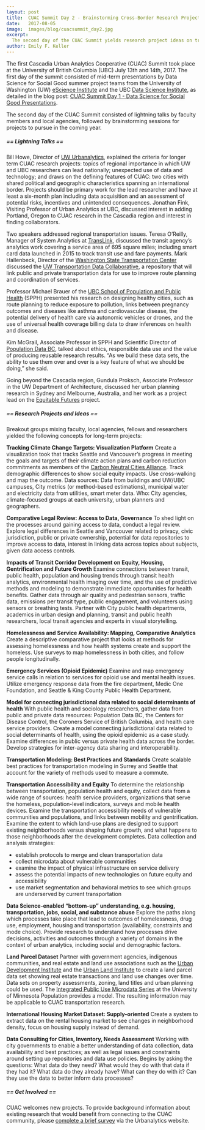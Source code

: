 ```yaml
---
layout: post
title:  CUAC Summit Day 2 - Brainstorming Cross-Border Research Projects
date:   2017-08-05
image:  images/blog/cuacsummit_day2.jpg
excerpt:
  The second day of the CUAC Summit yields research project ideas on transportation, public health, housing and urban planning.
author: Emily F. Keller
---
```


 
The first Cascadia Urban Analytics Cooperative (CUAC) Summit took place at the University of British Columbia (UBC) July 13th and 14th, 2017. The first day of the summit consisted of mid-term presentations by Data Science for Social Good summer project teams from the University of Washington (UW) [eScience Institute](http://escience.washington.edu/) and the UBC [Data Science Institute](https://dsi.ubc.ca/), as detailed in the blog post: [CUAC Summit Day 1 - Data Science for Social Good Presentations](http://cascadiadata.org/news/2017/07/30/cuac-summit.html).

The second day of the CUAC Summit consisted of lightning talks by faculty members and local agencies, followed by brainstorming sessions for projects to pursue in the coming year. 

##### == Lightning Talks ==

Bill Howe, Director of [UW Urbanalytics](http://urbanalytics.uw.edu/), explained the criteria for longer term CUAC research projects: topics of regional importance in which UW and UBC researchers can lead nationally; unexpected use of data and technology; and draws on the defining features of CUAC: two cities with shared political and geographic characteristics spanning an international border. Projects should be primary work for the lead researcher and have at least a six-month plan including data acquisition and an assessment of potential risks, incentives and unintended consequences. Jonathan Fink, Visiting Professor of Urban Analytics at UBC, discussed interest in adding Portland, Oregon to CUAC research in the Cascadia region and interest in finding collaborators.

Two speakers addressed regional transportation issues. Teresa O’Reilly, Manager of System Analytics at [TransLink](https://www.translink.ca/), discussed the transit agency’s analytics work covering a service area of 695 square miles; including smart card data launched in 2015 to track transit use and fare payments. Mark Hallenbeck, Director of the [Washington State Transportation Center](http://depts.washington.edu/trac/) discussed the [UW Transportation Data Collaborative](https://www.uwtdc.org/), a repository that will link public and private transportation data for use to improve route planning and coordination of services.

Professor Michael Brauer of the [UBC School of Population and Public Health](http://www.spph.ubc.ca/) (SPPH) presented his research on designing healthy cities, such as route planning to reduce exposure to pollution, links between pregnancy outcomes and diseases like asthma and cardiovascular disease, the potential delivery of health care via autonomic vehicles or drones, and the use of universal health coverage billing data to draw inferences on health and disease.

Kim McGrail, Associate Professor in SPPH and Scientific Director of [Population Data BC](https://www.popdata.bc.ca/), talked about ethics, responsible data use and the value of producing reusable research results. “As we build these data sets, the ability to use them over and over is a key feature of what we should be doing,” she said.

Going beyond the Cascadia region, Gundula Proksch, Associate Professor in the UW Department of Architecture, discussed her urban planning research in Sydney and Melbourne, Australia, and her work as a project lead on the [Equitable Futures](http://localhost:4000/#projects) project. 

##### == Research Projects and Ideas ==

Breakout groups mixing faculty, local agencies, fellows and researchers yielded the following concepts for long-term projects:

<b>Tracking Climate Change Targets: Visualization Platform</b>
Create a visualization took that tracks Seattle and Vancouver’s progress in meeting the goals and targets of their climate action plans and carbon reduction commitments as members of the [Carbon Neutral Cities Alliance]( https://www.usdn.org/public/page/13/CNCA). Track demographic differences to show social equity impacts. Use cross-walking and map the outcome. 
Data sources: Data from buildings and UW/UBC campuses, City metrics (or method-based estimations), municipal water and electricity data from utilities, smart meter data.
Who: City agencies, climate-focused groups at each university, urban planners and geographers.

<b>Comparative Legal Review: Access to Data, Governance</b>
To shed light on the processes around gaining access to data, conduct a legal review. Explore legal differences in Seattle and Vancouver related to privacy, civic jurisdiction, public or private ownership, potential for data repositories to improve access to data, interest in linking data across topics about subjects, given data access controls. 

<b>Impacts of Transit Corridor Development on Equity, Housing, Gentrification and Future Growth</b>
Examine connections between transit, public health, population and housing trends through transit health analytics, environmental health imaging over time, and the use of predictive methods and modeling to demonstrate immediate opportunities for health benefits. Gather data through air quality and pedestrian sensors, traffic data, emissions per transit type, public engagement, and volunteers using sensors or breathing tests. Partner with City public health departments, academics in urban design and planning, transit and public health researchers, local transit agencies and experts in visual storytelling.

<b>Homelessness and Service Availability: Mapping, Comparative Analytics</b>
Create a descriptive comparative project that looks at methods for assessing homelessness and how health systems create and support the homeless. Use surveys to map homelessness in both cities, and follow people longitudinally. 

<b>Emergency Services (Opioid Epidemic)</b>
Examine and map emergency service calls in relation to services for opioid use and mental health issues. Utilize emergency response data from the fire department, Medic One Foundation, and Seattle & King County Public Health Department. 

<b>Model for connecting jurisdictional data related to social determinants of health</b> 
With public health and sociology researchers, gather data from public and private data resources: Population Data BC, the Centers for Disease Control, the Coroners Service of British Columbia, and health care service providers. Create a model connecting jurisdictional data related to social determinants of health, using the opioid epidemic as a case study. Examine differences in public versus private health data across the border. Develop strategies for inter-agency data sharing and interoperability.

<b>Transportation Modeling: Best Practices and Standards</b>
Create scalable best practices for transportation modeling in Surrey and Seattle that account for the variety of methods used to measure a commute.

<b>Transportation Accessibility and Equity</b>
To determine the relationship between transportation, population health and equity, collect data from a wide range of sources: health service providers, organizations that serve the homeless, population-level indicators, surveys and mobile health devices. Examine the transportation accessibility needs of vulnerable communities and populations, and links between mobility and gentrification. Examine the extent to which land-use plans are designed to support existing neighborhoods versus shaping future growth, and what happens to those neighborhoods after the development completes.
Data collection and analysis strategies:
* establish protocols to merge and clean transportation data
* collect microdata about vulnerable communities
* examine the impact of physical infrastructure on service delivery
* assess the potential impacts of new technologies on future equity and accessibility
* use market segmentation and behavioral metrics to see which groups are underserved by current transportation

<b>Data Science-enabled “bottom-up” understanding, e.g. housing, transportation, jobs, social, and substance abuse</b>
Explore the paths along which processes take place that lead to outcomes of homelessness, drug use, employment, housing and transportation (availability, constraints and mode choice). Provide research to understand how processes drive decisions, activities and outcomes through a variety of domains in the context of urban analytics, including social and demographic factors.

<b>Land Parcel Dataset</b>
Partner with government agencies, indigenous communities, and real estate and land use associations such as the [Urban Development Institute]( http://udi.bc.ca/) and the [Urban Land Institute](https://uli.org/) to create a land parcel data set showing real estate transactions and land use changes over time. Data sets on property assessments, zoning, land titles and urban planning could be used. The [Integrated Public Use Microdata Series](https://www.ipums.org/) at the University of Minnesota Population provides a model. The resulting information may be applicable to CUAC transportation research.

<b>International Housing Market Dataset: Supply-oriented</b>
Create a system to extract data on the rental housing market to see changes in neighborhood density, focus on housing supply instead of demand.

<b>Data Consulting for Cities, Inventory, Needs Assessment</b>
Working with city governments to enable a better understanding of data collection, data availability and best practices; as well as legal issues and constraints around setting up repositories and data use policies. Begins by asking the questions:
What data do they need? What would they do with that data if they had it?
What data do they already have? What can they do with it? Can they use the data to better inform data processes?

##### == Get Involved ==

CUAC welcomes new projects. To provide background information about existing research that would benefit from connecting to the CUAC community, please [complete a brief survey](http://urbanalytics.uw.edu/#about) via the Urbanalytics website. 